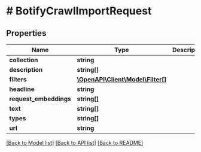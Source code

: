 # # BotifyCrawlImportRequest

## Properties

Name | Type | Description | Notes
------------ | ------------- | ------------- | -------------
**collection** | **string** |  | [optional]
**description** | **string[]** |  | [optional]
**filters** | [**\OpenAPI\Client\Model\Filter[]**](Filter.md) |  | [optional]
**headline** | **string** |  | [optional]
**request_embeddings** | **string[]** |  | [optional]
**text** | **string[]** |  | [optional]
**types** | **string[]** |  | [optional]
**url** | **string** |  | [optional]

[[Back to Model list]](../../README.md#models) [[Back to API list]](../../README.md#endpoints) [[Back to README]](../../README.md)
